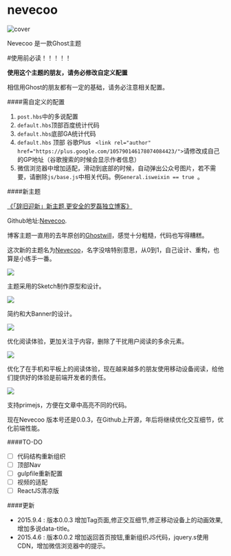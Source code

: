 # nevecoo

![cover](https://luoleiorg.b0.upaiyun.com/blog/2015/02/https-ssl.jpg)

Nevecoo 是一款Ghost主题


#使用前必读！！！！！

**使用这个主题的朋友，请务必修改自定义配置**

相信用Ghost的朋友都有一定的基础，请务必注意相关配置。



####需自定义的配置

1. `post.hbs`中的多说配置
2. `default.hbs`顶部百度统计代码
3. `default.hbs`底部GA统计代码
4. `default.hbs` 顶部 谷歌Plus ` <link rel="author" href="https://plus.google.com/105790146178074084423/">`请修改成自己的GP地址（谷歌搜索的时候会显示作者信息）
5. 微信浏览器中增加适配，滑动到底部的时候，自动弹出公众号图片，若不需要，请删除`js/base.js`中相关代码。例`General.isweixin == true `。


####新主题

[《「辞旧迎新」新主题,更安全的罗磊独立博客》](https://luolei.org/theme-nevecoo/)


Github地址:[Nevecoo](https://github.com/foru17/nevecoo).

博客主题一直用的去年原创的[Ghostwill](https://luolei.org/theme-ghostwill/)，感觉十分粗糙，代码也写得糟糕。

这次新的主题名为[Nevecoo](https://github.com/foru17/nevecoo)，名字没啥特别意思，从0到1，自己设计、重构，也算是小练手一番。

![](https://luoleiorg.b0.upaiyun.com/blog/2015/02/nevecoo6.jpg)

主题采用的Sketch制作原型和设计。

![](https://luoleiorg.b0.upaiyun.com/blog/2015/02/nevecoo1.jpg)

简约和大Banner的设计。

![](https://luoleiorg.b0.upaiyun.com/blog/2015/02/nevecoo2.jpg)

优化阅读体验，更加关注于内容，删除了干扰用户阅读的多余元素。

![](https://luoleiorg.b0.upaiyun.com/blog/2015/02/nevecoo3.jpg)

优化了在手机和平板上的阅读体验，现在越来越多的朋友使用移动设备阅读，给他们提供好的体验是前端开发者的责任。

![](https://luoleiorg.b0.upaiyun.com/blog/2015/02/nevecoo4.jpg)

支持primejs，方便在文章中高亮不同的代码。

现在Nevecoo 版本号还是0.0.3，在Github上开源，年后将继续优化交互细节，优化前端性能。


####TO-DO

- [ ] 代码结构重新组织
- [ ] 顶部Nav
- [ ] gulpfile重新配置
- [ ] 视频的适配
- [ ] ReactJS清凉版

####更新
* 2015.9.4 : 版本0.0.3 增加Tag页面,修正交互细节,修正移动设备上的动画效果,增加多说data-title。
* 2015.4.6 : 版本0.0.2 增加返回首页按钮,重新组织JS代码，jquery.s使用CDN，增加微信浏览器中的提示。
